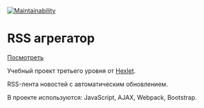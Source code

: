 [![Maintainability](https://api.codeclimate.com/v1/badges/bdea7569e925f603b0bc/maintainability)](https://codeclimate.com/github/mellyssy/frontend-project-lvl3/maintainability) 

# RSS агрегатор 

[Посмотреть](https://rss-reader.mellyssy.vercel.app/)

Учебный проект третьего уровня от [Hexlet](https://ru.hexlet.io/professions/frontend/projects/11).

RSS-лента новостей с автоматическим обновлением.

В проекте используются: JavaScript, AJAX, Webpack, Bootstrap.
